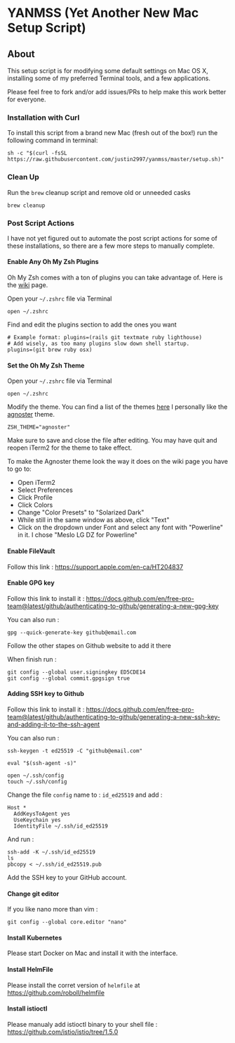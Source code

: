 # YANMSS (Yet Another New Mac Setup Script)

## About

This setup script is for modifying some default settings on Mac OS X, installing some of my preferred Terminal tools, and a few applications.

Please feel free to fork and/or add issues/PRs to help make this work better for everyone.

### Installation with Curl

To install this script from a brand new Mac (fresh out of the box!) run the following command in terminal:

``` shell
sh -c "$(curl -fsSL https://raw.githubusercontent.com/justin2997/yanmss/master/setup.sh)"
```

### Clean Up

Run the ``` brew ``` cleanup script and remove old or unneeded casks

``` shell
brew cleanup
```

### Post Script Actions

I have not yet figured out to automate the post script actions for some of these installations, so there are a few more steps to manually complete.

#### Enable Any Oh My Zsh Plugins

Oh My Zsh comes with a ton of plugins you can take advantage of. Here is the [wiki](https://github.com/ohmyzsh/ohmyzsh/wiki/Plugins) page.

Open your ``` ~/.zshrc ``` file via Terminal

``` shell
open ~/.zshrc
```

Find and edit the plugins section to add the ones you want

``` shell
# Example format: plugins=(rails git textmate ruby lighthouse)
# Add wisely, as too many plugins slow down shell startup.
plugins=(git brew ruby osx)
```

#### Set the Oh My Zsh Theme

Open your ``` ~/.zshrc ``` file via Terminal

``` shell
open ~/.zshrc
```

Modify the theme. You can find a list of the themes [here](https://github.com/ohmyzsh/ohmyzsh/wiki/Themes.) I personally like the [agnoster](https://github.com/ohmyzsh/ohmyzsh/wiki/Themes#agnoster) theme.

``` shell
ZSH_THEME="agnoster"
```

Make sure to save and close the file after editing. You may have quit and reopen iTerm2 for the theme to take effect.

To make the Agnoster theme look the way it does on the wiki page you have to go to:

- Open iTerm2
- Select Preferences
- Click Profile
- Click Colors
- Change "Color Presets" to "Solarized Dark"
- While still in the same window as above, click "Text"
- Click on the dropdown under Font and select any font with "Powerline" in it. I chose "Meslo LG DZ for Powerline"

#### Enable FileVault
Follow this link : https://support.apple.com/en-ca/HT204837

#### Enable GPG key
Follow this link to install it : https://docs.github.com/en/free-pro-team@latest/github/authenticating-to-github/generating-a-new-gpg-key

You can also run :
```
gpg --quick-generate-key github@email.com
```
Follow the other stapes on Github website to add it there

When finish run :
```
git config --global user.signingkey ED5CDE14
git config --global commit.gpgsign true
```

#### Adding SSH key to Github
Follow this link to install it : https://docs.github.com/en/free-pro-team@latest/github/authenticating-to-github/generating-a-new-ssh-key-and-adding-it-to-the-ssh-agent

You can also run :
```
ssh-keygen -t ed25519 -C "github@email.com"

eval "$(ssh-agent -s)"

open ~/.ssh/config
touch ~/.ssh/config
```

Change the file `config` name to : `id_ed25519` and add :
```
Host *
  AddKeysToAgent yes
  UseKeychain yes
  IdentityFile ~/.ssh/id_ed25519
```

And run :
```
ssh-add -K ~/.ssh/id_ed25519
ls
pbcopy < ~/.ssh/id_ed25519.pub
```
Add the SSH key to your GitHub account.

#### Change git editor
If you like nano more than vim :
```
git config --global core.editor "nano"
```

#### Install Kubernetes
Please start Docker on Mac and install it with the interface.

#### Install HelmFile
Please install the corret version of `helmfile` at https://github.com/roboll/helmfile

#### Install istioctl
Please manualy add istioctl binary to your shell file : https://github.com/istio/istio/tree/1.5.0